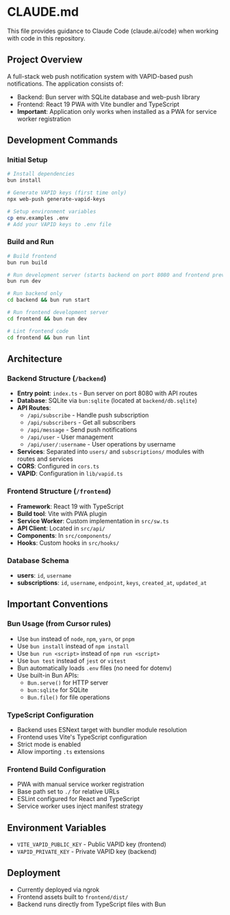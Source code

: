 # CLAUDE.md

This file provides guidance to Claude Code (claude.ai/code) when working with code in this repository.

## Project Overview

A full-stack web push notification system with VAPID-based push notifications. The application consists of:

- Backend: Bun server with SQLite database and web-push library
- Frontend: React 19 PWA with Vite bundler and TypeScript
- **Important**: Application only works when installed as a PWA for service worker registration

## Development Commands

### Initial Setup

```bash
# Install dependencies
bun install

# Generate VAPID keys (first time only)
npx web-push generate-vapid-keys

# Setup environment variables
cp env.examples .env
# Add your VAPID keys to .env file
```

### Build and Run

```bash
# Build frontend
bun run build

# Run development server (starts backend on port 8080 and frontend preview)
bun run dev

# Run backend only
cd backend && bun run start

# Run frontend development server
cd frontend && bun run dev

# Lint frontend code
cd frontend && bun run lint
```

## Architecture

### Backend Structure (`/backend`)

- **Entry point**: `index.ts` - Bun server on port 8080 with API routes
- **Database**: SQLite via `bun:sqlite` (located at `backend/db.sqlite`)
- **API Routes**:
  - `/api/subscribe` - Handle push subscription
  - `/api/subscribers` - Get all subscribers
  - `/api/message` - Send push notifications
  - `/api/user` - User management
  - `/api/user/:username` - User operations by username
- **Services**: Separated into `users/` and `subscriptions/` modules with routes and services
- **CORS**: Configured in `cors.ts`
- **VAPID**: Configuration in `lib/vapid.ts`

### Frontend Structure (`/frontend`)

- **Framework**: React 19 with TypeScript
- **Build tool**: Vite with PWA plugin
- **Service Worker**: Custom implementation in `src/sw.ts`
- **API Client**: Located in `src/api/`
- **Components**: In `src/components/`
- **Hooks**: Custom hooks in `src/hooks/`

### Database Schema

- **users**: `id`, `username`
- **subscriptions**: `id`, `username`, `endpoint`, `keys`, `created_at`, `updated_at`

## Important Conventions

### Bun Usage (from Cursor rules)

- Use `bun` instead of `node`, `npm`, `yarn`, or `pnpm`
- Use `bun install` instead of `npm install`
- Use `bun run <script>` instead of `npm run <script>`
- Use `bun test` instead of `jest` or `vitest`
- Bun automatically loads `.env` files (no need for dotenv)
- Use built-in Bun APIs:
  - `Bun.serve()` for HTTP server
  - `bun:sqlite` for SQLite
  - `Bun.file()` for file operations

### TypeScript Configuration

- Backend uses ESNext target with bundler module resolution
- Frontend uses Vite's TypeScript configuration
- Strict mode is enabled
- Allow importing `.ts` extensions

### Frontend Build Configuration

- PWA with manual service worker registration
- Base path set to `./` for relative URLs
- ESLint configured for React and TypeScript
- Service worker uses inject manifest strategy

## Environment Variables

- `VITE_VAPID_PUBLIC_KEY` - Public VAPID key (frontend)
- `VAPID_PRIVATE_KEY` - Private VAPID key (backend)

## Deployment

- Currently deployed via ngrok
- Frontend assets built to `frontend/dist/`
- Backend runs directly from TypeScript files with Bun
